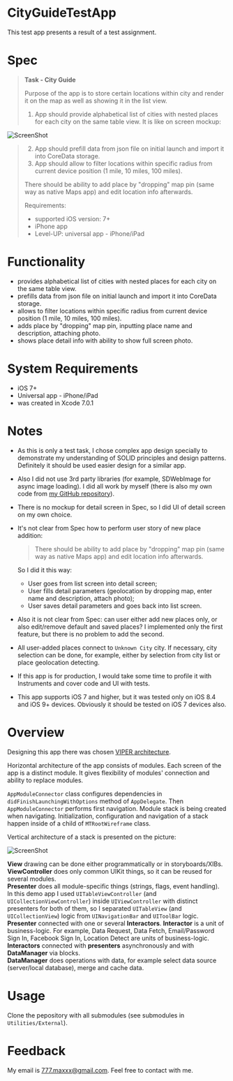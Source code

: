 CityGuideTestApp
====================

This test app presents a result of a test assignment.

Spec
====================

>**Task -  City Guide**
>
>Purpose of the app is to store certain locations within city and render it on the map as well as showing it in the list view.
>
>1) App should provide alphabetical list of cities with nested places for each city on the same table view. It is like on screen mockup:

![ScreenShot](https://cloud.githubusercontent.com/assets/2142832/11014278/859f052e-8559-11e5-8a38-f2b790244645.png)

>2) App should prefill data from json file on initial launch and import it into CoreData  storage.
>3) App should allow to filter locations within specific radius from current device position (1 mile, 10 miles, 100 miles).
>
>There should be ability to add place by "dropping" map pin (same way as native Maps app) and edit location info afterwards.
>
>Requirements:
>- supported iOS version: 7+
>- iPhone app
>- Level-UP: universal app - iPhone/iPad

Functionality
====================

- provides alphabetical list of cities with nested places for each city on the same table view.
- prefills data from json file on initial launch and import it into CoreData  storage.
- allows to filter locations within specific radius from current device position (1 mile, 10 miles, 100 miles).
- adds place by "dropping" map pin, inputting place name and description, attaching photo.
- shows place detail info with ability to show full screen photo.

System Requirements
====================

- iOS 7+
- Universal app - iPhone/iPad
- was created in Xcode 7.0.1

Notes
====================

- As this is only a test task, I chose complex app design specially to demonstrate my understanding of SOLID principles and design patterns. Definitely it should be used easier design for a similar app.
- Also I did not use 3rd party libraries (for example, SDWebImage for async image loading). I did all work by myself (there is also my own code from [my GitHub repository](https://github.com/maxxx777)).
- There is no mockup for detail screen in Spec, so I did UI of detail screen on my own choice.
- It's not clear from Spec how to perform user story of new place addition:
    > There should be ability to add place by "dropping" map pin (same way as native Maps app) and edit location info afterwards.

    So I did it this way:
  - User goes from list screen into detail screen;
  - User fills detail parameters (geolocation by dropping map, enter name and description, attach photo);
  - User saves detail parameters and goes back into list screen.
- Also it is not clear from Spec: can user either add new places only, or also edit/remove default and saved places? I implemented only the first feature, but there is no problem to add the second.
- All user-added places connect to `Unknown City` city. If necessary, city selection can be done, for example, either by selection from city list or place geolocation detecting.
- If this app is for production, I would take some time to profile it with Instruments and cover code and UI with tests.
- This app supports iOS 7 and higher, but it was tested only on iOS 8.4 and iOS 9+ devices. Obviously it should be tested on iOS 7 devices also.

Overview
====================

Designing this app there was chosen [VIPER architecture](https://www.objc.io/issues/13-architecture/viper/).

Horizontal architecture of the app consists of modules. Each screen of the app is a distinct module. It gives flexibility of modules' connection and ability to replace modules.

`AppModuleConnector` class configures dependencies in `didFinishLaunchingWithOptions` method of `AppDelegate`. Then `AppModuleConnector` performs first navigation. Module stack is being created when navigating. Initialization, configuration and navigation of a stack happen inside of a child of `MTRootWireframe` class.

Vertical architecture of a stack is presented on the picture:

![ScreenShot](https://cloud.githubusercontent.com/assets/2142832/9882759/23f43bf8-5bf8-11e5-9723-58b91838c2ad.png)

**View** drawing can be done either programmatically or in storyboards/XIBs.<br />
**ViewController** does only common UIKit things, so it can be reused for several modules.<br />
**Presenter** does all module-specific things (strings, flags, event handling).<br />
In this demo app I used `UITableViewController` (and `UICollectionViewController`) inside `UIViewController` with distinct presenters for both of them, so I separated `UITableView` (and `UICollectionView`) logic from `UINavigationBar` and `UIToolBar` logic.<br />
**Presenter** connected with one or several **Interactors**. **Interactor** is a unit of business-logic. For example, Data Request, Data Fetch, Email/Password Sign In, Facebook Sign In, Location Detect are units of business-logic.<br />
**Interactors** connected with **presenters** asynchronously and with **DataManager** via blocks.<br />
**DataManager** does operations with data, for example select data source (server/local database), merge and cache data.

Usage
====================
Clone the pepository with all submodules (see submodules in `Utilities/External`).

Feedback
====================
My email is 777.maxxx@gmail.com. Feel free to contact with me.

